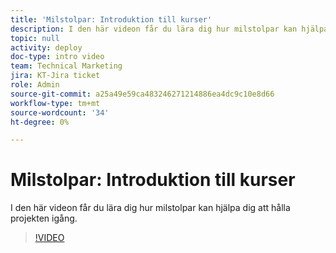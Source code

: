 ```yaml
---
title: 'Milstolpar: Introduktion till kurser'
description: I den här videon får du lära dig hur milstolpar kan hjälpa dig att hålla projekten igång.
topic: null
activity: deploy
doc-type: intro video
team: Technical Marketing
jira: KT-Jira ticket
role: Admin
source-git-commit: a25a49e59ca483246271214886ea4dc9c10e8d66
workflow-type: tm+mt
source-wordcount: '34'
ht-degree: 0%

---
```


# Milstolpar: Introduktion till kurser

I den här videon får du lära dig hur milstolpar kan hjälpa dig att hålla projekten igång.

>[!VIDEO](https://video.tv.adobe.com/v/335203/?quality=12&learn=on)
